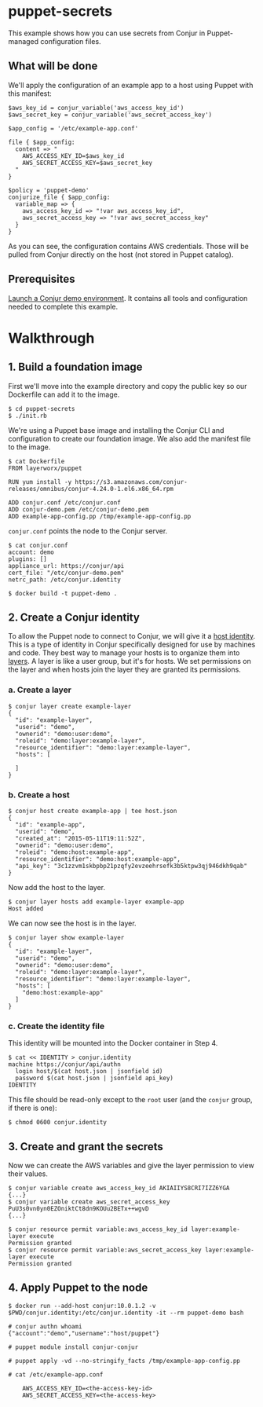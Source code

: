 # puppet-secrets

This example shows how you can use secrets from Conjur in Puppet-managed configuration files.

## What will be done

We'll apply the configuration of an example app to a host using Puppet with this manifest:

```puppet
$aws_key_id = conjur_variable('aws_access_key_id')
$aws_secret_key = conjur_variable('aws_secret_access_key')

$app_config = '/etc/example-app.conf'

file { $app_config:
  content => "
    AWS_ACCESS_KEY_ID=$aws_key_id
    AWS_SECRET_ACCESS_KEY=$aws_secret_key
  "
}

$policy = 'puppet-demo'
conjurize_file { $app_config:
  variable_map => {
    aws_access_key_id => "!var aws_access_key_id",
    aws_secret_access_key => "!var aws_secret_access_key"
  }
}
```

As you can see, the configuration contains AWS credentials. Those will be
pulled from Conjur directly on the host (not stored in Puppet catalog).

## Prerequisites
[Launch a Conjur demo environment](http://demo-factory-conjur.herokuapp.com/request/secrets). 
It contains all tools and configuration needed to complete this example.

# Walkthrough

## 1. Build a foundation image

First we'll move into the example directory and copy the public key so our Dockerfile can
add it to the image.

```sh-session
$ cd puppet-secrets
$ ./init.rb
```

We're using a Puppet base image and installing the Conjur CLI and configuration to create our foundation image.
We also add the manifest file to the image.

```sh-session
$ cat Dockerfile
FROM layerworx/puppet

RUN yum install -y https://s3.amazonaws.com/conjur-releases/omnibus/conjur-4.24.0-1.el6.x86_64.rpm

ADD conjur.conf /etc/conjur.conf
ADD conjur-demo.pem /etc/conjur-demo.pem
ADD example-app-config.pp /tmp/example-app-config.pp
```

`conjur.conf` points the node to the Conjur server.

```sh-session
$ cat conjur.conf
account: demo
plugins: []
appliance_url: https://conjur/api
cert_file: "/etc/conjur-demo.pem"
netrc_path: /etc/conjur.identity
```

```sh-session
$ docker build -t puppet-demo .
```

## 2. Create a Conjur identity

To allow the Puppet node to connect to Conjur, we will give it a [host identity](https://developer.conjur.net/key_concepts#host_identity).
This is a type of identity in Conjur specifically designed for use by machines and code.
They best way to manage your hosts is to organize them into [layers](https://developer.conjur.net/reference/services/directory/layer). A layer is like a user group, but it's for hosts. We set permissions on the layer and when hosts join the layer they are granted its permissions.

### a. Create a layer

```sh-session
$ conjur layer create example-layer
{
  "id": "example-layer",
  "userid": "demo",
  "ownerid": "demo:user:demo",
  "roleid": "demo:layer:example-layer",
  "resource_identifier": "demo:layer:example-layer",
  "hosts": [

  ]
}
```

### b. Create a host

```sh-session
$ conjur host create example-app | tee host.json
{
  "id": "example-app",
  "userid": "demo",
  "created_at": "2015-05-11T19:11:52Z",
  "ownerid": "demo:user:demo",
  "roleid": "demo:host:example-app",
  "resource_identifier": "demo:host:example-app",
  "api_key": "3c1zzvm1skbpbp21pzqfy2evzeehrsefk3b5ktpw3qj946dkh9qab"
}
```

Now add the host to the layer.

```sh-session
$ conjur layer hosts add example-layer example-app
Host added
```

We can now see the host is in the layer.

```sh-session
$ conjur layer show example-layer
{
  "id": "example-layer",
  "userid": "demo",
  "ownerid": "demo:user:demo",
  "roleid": "demo:layer:example-layer",
  "resource_identifier": "demo:layer:example-layer",
  "hosts": [
    "demo:host:example-app"
  ]
}
```

### c. Create the identity file

This identity will be mounted into the Docker container in Step 4.

```sh-session
$ cat << IDENTITY > conjur.identity
machine https://conjur/api/authn
  login host/$(cat host.json | jsonfield id)
  password $(cat host.json | jsonfield api_key)
IDENTITY
```

This file should be read-only except to the `root` user (and the `conjur` group, if there is one):

```sh-session
$ chmod 0600 conjur.identity
```

## 3. Create and grant the secrets

Now we can create the AWS variables and give the layer permission to view their values.

```sh-session
$ conjur variable create aws_access_key_id AKIAIIYS8CRI7IZZ6YGA
{...}
$ conjur variable create aws_secret_access_key PuU3s0vn0yn0EZOniktCt8dn9KOUu2BETx++wgvD
{...}

$ conjur resource permit variable:aws_access_key_id layer:example-layer execute
Permission granted
$ conjur resource permit variable:aws_secret_access_key layer:example-layer execute
Permission granted
```

## 4. Apply Puppet to the node

```sh-session
$ docker run --add-host conjur:10.0.1.2 -v $PWD/conjur.identity:/etc/conjur.identity -it --rm puppet-demo bash

# conjur authn whoami
{"account":"demo","username":"host/puppet"}

# puppet module install conjur-conjur

# puppet apply -vd --no-stringify_facts /tmp/example-app-config.pp

# cat /etc/example-app.conf

    AWS_ACCESS_KEY_ID=<the-access-key-id>
    AWS_SECRET_ACCESS_KEY=<the-access-key>

```

